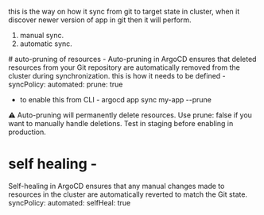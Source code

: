 this is the way on how it sync from git to target state in cluster, when it discover newer version of app in git then it will perform.
1. manual sync.
2. automatic sync.

# auto-pruning of resources - 
Auto-pruning in ArgoCD ensures that deleted resources from your Git repository are automatically removed from the cluster during synchronization.
this is how it needs to be defined - 
syncPolicy:
    automated:
      prune: true  

- to enable this from CLI - 
  argocd app sync my-app --prune

⚠ Auto-pruning will permanently delete resources.
    Use prune: false if you want to manually handle deletions.
    Test in staging before enabling in production.

# self healing - 
Self-healing in ArgoCD ensures that any manual changes made to resources in the cluster are automatically reverted to match the Git state.
syncPolicy:
    automated:
      selfHeal: true 

